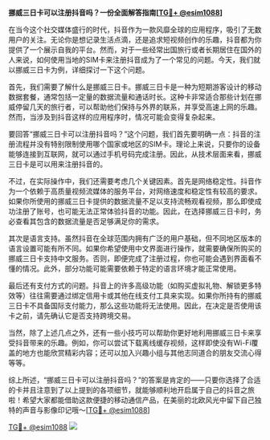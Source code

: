 **挪威三日卡可以注册抖音吗？一份全面解答指南[[TG💪+ @esim1088](https://t.me/s/esim1088)]**

在当今这个社交媒体盛行的时代，抖音作为一款风靡全球的应用程序，吸引了无数用户的关注。无论你是想记录生活点滴，还是追求短视频创作的乐趣，抖音都为你提供了一个展示自我的平台。然而，对于一些经常出国旅行或者长期居住在国外的人来说，如何使用当地的SIM卡来注册抖音成为了一个常见的问题。今天，我们就以挪威三日卡为例，详细探讨一下这个问题。

首先，我们需要了解什么是挪威三日卡。挪威三日卡是一种为短期游客设计的移动数据套餐，通常包括一定量的数据流量和通话时长。这种卡非常适合那些计划在挪威停留几天的旅行者，可以帮助他们保持与外界的联系，并享受高速上网的乐趣。然而，当涉及到抖音这样的应用程序时，情况可能会变得复杂起来。

要回答“挪威三日卡可以注册抖音吗？”这个问题，我们首先要明确一点：抖音的注册流程并没有特别限制使用哪个国家或地区的SIM卡。理论上来说，只要你的设备能够连接到互联网，就可以通过手机号码完成注册。因此，从技术层面来看，挪威三日卡是可以用来注册抖音的。

不过，在实际操作中，我们还需要考虑几个关键因素。首先是网络稳定性。抖音作为一个依赖于高质量视频流媒体的服务平台，对网络速度和稳定性有较高的要求。如果你所使用的挪威三日卡提供的数据流量不足以支持流畅观看视频，那么即使成功注册了账号，也可能无法正常体验抖音的功能。因此，在选择挪威三日卡时，务必查看其包含的数据流量是否足够满足你的需求。

其次是语言支持。虽然抖音在全球范围内拥有广泛的用户基础，但不同地区版本的语言设置可能有所不同。如果你希望使用中文界面进行操作，就需要确保所购买的挪威三日卡支持中文服务。否则，即便完成了注册过程，你也可能会遇到界面看不懂的情况。此外，部分功能可能需要依赖于特定的语言环境才能正常使用。

最后还有支付方式的问题。抖音上的许多高级功能（如购买虚拟礼物、解锁更多特效等）往往需要通过绑定信用卡或其他在线支付工具来实现。如果你所持有的挪威三日卡不具备国际支付能力，那么这些功能将无法使用。因此，在决定是否使用该卡之前，请先确认它是否支持跨境交易。

当然，除了上述几点之外，还有一些小技巧可以帮助你更好地利用挪威三日卡来享受抖音带来的乐趣。例如，你可以尝试下载离线缓存视频，这样即使没有Wi-Fi覆盖的地方也能欣赏精彩内容；还可以加入兴趣小组与其他志同道合的朋友交流心得等等。

综上所述，“挪威三日卡可以注册抖音吗？”的答案是肯定的——只要你选择了合适的卡并且注意到了以上提到的各项细节，就能够顺利地开启属于自己的抖音之旅啦！希望大家都能借助这款便捷的移动通信产品，在美丽的北欧风光中留下自己独特的声音与影像印记哦～[[TG💪+ @esim1088](https://t.me/s/esim1088)]

[TG💪+ @esim1088](https://t.me/s/esim1088) ![](https://i.postimg.cc/4NQfJmqS/Snipaste-2025-05-13-00-14-12.png)